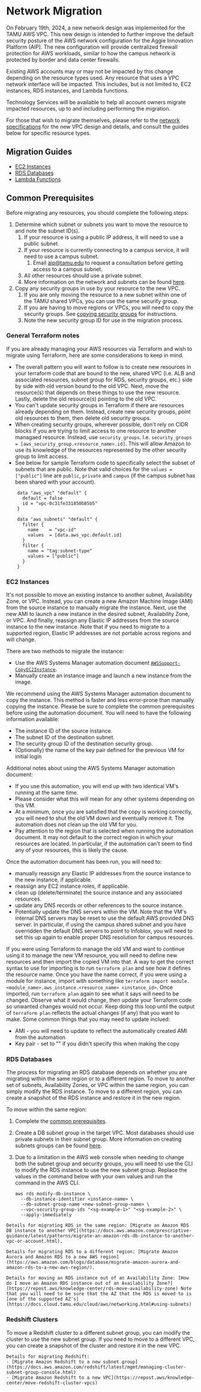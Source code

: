 # Network Migration

On February 19th, 2024, a new network design was implemented for the TAMU AWS VPC. This new design is intended to further improve the default security posture of the AWS network configuration for the Aggie Innovation Platform (AIP). The new configuration will provide centralized firewall protection for AWS workloads, similar to how the campus network is protected by border and data center firewalls. 
  
Existing AWS accounts may or may not be impacted by this change depending on the resource types used. Any resource that uses a VPC network interface will be impacted. This includes, but is not limited to, EC2 instances, RDS instances, and Lambda functions.
 
Technology Services will be available to help all account owners migrate impacted resources, up to and including performing the migration.

For those that wish to migrate themselves, please refer to the [network specifications](./networking.md) for the new VPC design and details, and consult the guides below for specific resource types.

## Migration Guides

- <a href="#ec2-instances">EC2 Instances</a>
- <a href="#rds-databases">RDS Databases</a>
- <a href="#lambda">Lambda Functions</a>

## Common Prerequisites

Before migrating any resources, you should complete the following steps:

1. Determine which subnet or subnets you want to move the resource to and note the subnet ID(s).
   1. If your resource is using a public IP address, it will need to use a public subnet.
   2. If your resource is currently connecting to a campus service, it will need to use a campus subnet.
      1. Email [aip@tamu.edu](mailto:aip@tamu.edu) to request a consultation before getting access to a campus subnet. 
   3. All other resources should use a private subnet.
   4. More information on the network and subnets can be found [here](https://docs.cloud.tamu.edu/cloud/aws/networking.html#reference).
2. Copy any security groups in use by your resource to the new VPC.
   1. If you are only moving the resource to a new subnet within one of the TAMU shared VPCs, you can use the same security group.
   2. If you are having to move regions or VPCs, you will need to copy the security groups. See [copying security groups](https://docs.aws.amazon.com/AWSEC2/latest/UserGuide/working-with-security-groups.html#copy-security-group) for instructions.
   3. Note the new security group ID for use in the migration process.

### General Terraform notes

If you are already managing your AWS resources via Terraform and wish to migrate using Terraform, here are some considerations to keep in mind.

- The overall pattern you will want to follow is to create new resources in your terraform code that are bound to the new, shared VPC (i.e. ALB and associated resources, subnet group for RDS, security groups, etc.) side by side with old version bound to the old VPC. Next, move the resource(s) that depends on these things to use the new resource. Lastly, delete the old resource(s) pointing to the old VPC.
- You can't update security groups in Terraform if there are resources already depending on them. Instead, create new security groups, point old resources to them, then delete old security groups.
- When creating security groups, wherever possible, don't rely on CIDR blocks if you are trying to limit access to one resource to another managaed resource. Instead, use `security_groups`. I.e. `security_groups   = [aws_security_group.<resource_name>.id]`. This will allow Amazon to use its knowledge of the resources represented by the other security group to limit access.
- See below for sample Terraform code to specifically select the subset of subnets that are public. Note that valid choices for the `values = ["public"]` line are `public`, `private` and `campus` (if the campus subnet has been shared with your account).

```admonish info
    data "aws_vpc" "default" {
      default = false
      id = "vpc-0c31fe331850b85b5"
    }

    data "aws_subnets" "default" {
      filter {
        name    = "vpc-id"
        values  = [data.aws_vpc.default.id]
      }
      filter {
        name = "tag:subnet-type"
        values = ["public"]
      }
    }
```


### EC2 Instances

It's not possible to move an existing instance to another subnet, Availability Zone, or VPC. Instead, you can create a new Amazon Machine Image (AMI) from the source instance to manually migrate the instance. Next, use the new AMI to launch a new instance in the desired subnet, Availability Zone, or VPC. And finally, reassign any Elastic IP addresses from the source instance to the new instance. Note that if you need to migrate to a supported region, Elastic IP addresses are not portable across regions and will change.

There are two methods to migrate the instance:

- Use the AWS Systems Manager automation document [`AWSSupport-CopyEC2Instance`](https://docs.aws.amazon.com/systems-manager-automation-runbooks/latest/userguide/automation-awssupport-copyec2instance.html).
- Manually create an instance image and launch a new instance from the image. 

We recommend using the AWS Systems Manager automation document to copy the instance. This method is faster and less error-prone than manually copying the instance. Please be sure to complete the common prerequisites before using the automation document. You will need to have the following information available:
- The instance ID of the source instance.
- The subnet ID of the destination subnet.
- The security group ID of the destination security group.
- (Optionally) the name of the key pair defined for the previous VM for initial login

Additional notes about using the AWS Systems Manager automation document:
- If you use this automation, you will end up with two identical VM's running at the same time. 
- Please consider what this will mean for any other systems depending on this VM. 
- At a minimum, once you are satisfied that the copy is working correctly, you will need to shut the old VM down and eventually remove it. The automation does not clean up the old VM for you.
- Pay attention to the region that is selected when running the automation document. It may not default to the correct region in which your resources are located. In particular, if the automation can't seem to find any of your resources, this is likely the cause.

Once the automation document has been run, you will need to:
- manually reassign any Elastic IP addresses from the source instance to the new instance, if applicable.
- reassign any EC2 instance roles, if applicable.
- clean up (delete/terminate) the source instance and any associated resources.
- update any DNS records or other references to the source instance.
- Potentially update the DNS servers within the VM. Note that the VM's internal DNS servers may be reset to use the default AWS provided DNS server. In particular, if using the campus shared subnet and you have overridden the default DNS servers to point to Infoblox, you will need to set this up again to enable proper DNS resolution for campus resources.

If you were using Terraform to manage the old VM and want to continue using it to manage the new VM resource, you will need to define new resources and then import the copied VM into that. A way to get the correct syntax to use for importing is to run `terraform plan` and see how it defines the resource name. Once you have the name correct, if you were using a module for instance, import with something like `terraform import module.<module_name>.aws_instance.<resource_name> <instance_id>`. Once imported, run `terraform plan` again to see what it says will need to be changed. Observe what it would change, then update your Terraform code so unwanted changes would not occur. Keep doing this loop until the output of `terraform plan` reflects the actual changes (if any) that you want to make. Some common things that you may need to update inclued:
- AMI - you will need to update to reflect the automatically created AMI from the automation
- Key pair - set to "" if you didn't specify this when making the copy


### RDS Databases

The process for migrating an RDS database depends on whether you are migrating within the same region or to a different region. To move to another set of subnets, Availability Zones, or VPC within the same region, you can simply modify the RDS instance. To move to a different region, you can create a snapshot of the RDS instance and restore it in the new region.

To move within the same region:

1. Complete the [common prerequisites](#common-prerequisites).
2. Create a DB subnet group in the target VPC. Most databases should use private subnets in their subnet group. More information on creating subnets groups can be found [here](https://docs.aws.amazon.com/AmazonRDS/latest/UserGuide/USER_VPC.WorkingWithRDSInstanceinaVPC.html#USER_VPC.Subnets).
3. Due to a limitation in the AWS web console when needing to change both the subnet group and security groups, you will need to use the CLI to modify the RDS instance to use the new subnet group. Replace the values in the command below with your own values and run the command in the AWS CLI.
   
   ```
   aws rds modify-db-instance \
     --db-instance-identifier <instance-name> \
     --db-subnet-group-name <new-subnet-group-name> \
     --vpc-security-group-ids "<sg-example-1>" "<sg-example-2>" \
     --apply-immediately
   ```



```admonish info
Details for migrating RDS in the same region: [Migrate an Amazon RDS DB instance to another VPC](https://docs.aws.amazon.com/prescriptive-guidance/latest/patterns/migrate-an-amazon-rds-db-instance-to-another-vpc-or-account.html).
```

```admonish info
Details for migrating RDS to a different region: [Migrate Amazon Aurora and Amazon RDS to a new AWS region](https://aws.amazon.com/blogs/database/migrate-amazon-aurora-and-amazon-rds-to-a-new-aws-region/).
```

```admonish info
Details for moving an RDS instance out of an Availability Zone: [How do I move an Amazon RDS instance out of an Availability Zone?](https://repost.aws/knowledge-center/rds-move-availability-zone) Note that you will need to be sure that the AZ that the RDS is moved to is [one of the supported AZ's](https://docs.cloud.tamu.edu/cloud/aws/networking.html#using-subnets)
```

### Redshift Clusters

To move a Redshift cluster to a different subnet group, you can modify the cluster to use the new subnet group. If you need to move to a different VPC, you can create a snapshot of the cluster and restore it in the new VPC.

```admonish info
Details for migrating Redshift: 
- [Migrate Amazon Redshift to a new subnet group](https://docs.aws.amazon.com/redshift/latest/mgmt/managing-cluster-subnet-group-console.html)
- [Migrate Amazon Redshift to a new VPC](https://repost.aws/knowledge-center/move-redshift-cluster-vpcs)
